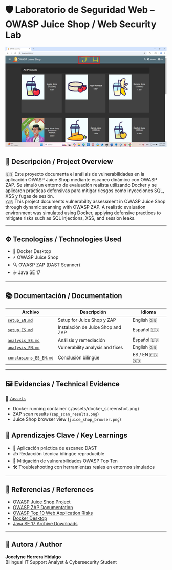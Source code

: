 # 🛡️ Laboratorio de Seguridad Web – OWASP Juice Shop / Web Security Lab

![Juice Shop Preview](./assets/juice_shop_browser.png)

## 📌 Descripción / Project Overview

🇪🇸 Este proyecto documenta el análisis de vulnerabilidades en la aplicación OWASP Juice Shop mediante escaneo dinámico con OWASP ZAP. Se simuló un entorno de evaluación realista utilizando Docker y se aplicaron prácticas defensivas para mitigar riesgos como inyecciones SQL, XSS y fugas de sesión.  
🇬🇧 This project documents vulnerability assessment in OWASP Juice Shop through dynamic scanning with OWASP ZAP. A realistic evaluation environment was simulated using Docker, applying defensive practices to mitigate risks such as SQL injections, XSS, and session leaks.

---

## ⚙️ Tecnologías / Technologies Used

- 🐳 Docker Desktop
- ⚡ OWASP Juice Shop
- 🔍 OWASP ZAP (DAST Scanner)
- ☕ Java SE 17

---

## 📚 Documentación / Documentation

| Archivo | Descripción | Idioma |
|--------|-------------|--------|
| [`setup_EN.md`](./docs/setup_EN.md) | Setup for Juice Shop y ZAP | English 🇬🇧 |
| [`setup_ES.md`](./docs/setup_ES.md) | Instalación de Juice Shop and ZAP | Español 🇪🇸 |
| [`analysis_ES.md`](./docs/analysis_ES.md) | Análisis y remediación | Español 🇪🇸 |
| [`analysis_EN.md`](./docs/analysis_EN.md) | Vulnerability analysis and fixes | English 🇬🇧 |
| [`conclusions_ES_EN.md`](./docs/conclusions_ES_EN.md) | Conclusión bilingüe | ES / EN 🇪🇸🇬🇧 |

---

## 🖼️ Evidencias / Technical Evidence

📁 [`/assets`](./assets)

- Docker running container (./assets/docker_screenshot.png)
- ZAP scan results (`zap_scan_results.png`)
- Juice Shop browser view (`juice_shop_browser.png`)

## 🎯 Aprendizajes Clave / Key Learnings

- 🧠 Aplicación práctica de escaneo DAST
- ✍️ Redacción técnica bilingüe reproducible
- 🔐 Mitigación de vulnerabilidades OWASP Top Ten
- 🛠️ Troubleshooting con herramientas reales en entornos simulados

---

## 📎 Referencias / References

- [OWASP Juice Shop Project](https://owasp.org/www-project-juice-shop/)
- [OWASP ZAP Documentation](https://www.zaproxy.org/docs/)
- [OWASP Top 10 Web Application Risks](https://owasp.org/www-project-top-ten/)
- [Docker Desktop](https://www.docker.com/products/docker-desktop)
- [Java SE 17 Archive Downloads](https://www.oracle.com/java/technologies/javase/jdk17-archive-downloads.html)

---

## 🙌 Autora / Author

**Jocelyne Herrera Hidalgo**  
Bilingual IT Support Analyst & Cybersecurity Student  
